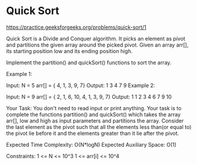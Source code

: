 # Quick Sort

https://practice.geeksforgeeks.org/problems/quick-sort/1


Quick Sort is a Divide and Conquer algorithm. It picks an element as pivot and partitions the given array around the picked pivot.
Given an array arr[], its starting position low and its ending position high.

Implement the partition() and quickSort() functions to sort the array.


Example 1:

Input: 
N = 5 
arr[] = { 4, 1, 3, 9, 7}
Output:
1 3 4 7 9
Example 2:

Input: 
N = 9
arr[] = { 2, 1, 6, 10, 4, 1, 3, 9, 7}
Output:
1 1 2 3 4 6 7 9 10

Your Task: 
You don't need to read input or print anything. Your task is to complete the functions partition()  and quickSort() which takes the array arr[], low and high as input parameters and partitions the array. Consider the last element as the pivot such that all the elements less than(or equal to) the pivot lie before it and the elements greater than it lie after the pivot.


Expected Time Complexity: O(N*logN)
Expected Auxiliary Space: O(1)


Constraints:
1 <= N <= 10^3
1 <= arr[i] <= 10^4
